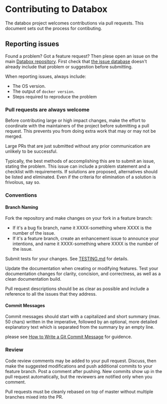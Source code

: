 # Contributing to Databox

The databox project welcomes contributions via pull requests. This document 
sets out the process for contibuting. 

## Reporting issues

Found a problem? Got a feature request? Then plese open an issue on the main 
[Databox repository](https://github.com/me-box/databox/). First check that 
[the issue database](https://github.com/me-box/databox/issues)
doesn't already include that problem or suggestion before submitting.

When reporting issues, always include:

* The OS version.
* The output of `docker version`.
* Steps required to reproduce the problem

### Pull requests are always welcome
Before contributing large or high impact changes, make the effort to coordinate
with the maintainers of the project before submitting a pull request. This
prevents you from doing extra work that may or may not be merged.

Large PRs that are just submitted without any prior communication are unlikely
to be successful.

Typically, the best methods of accomplishing this are to submit an issue,
stating the problem. This issue can include a problem statement and a
checklist with requirements. If solutions are proposed, alternatives should be
listed and eliminated. Even if the criteria for elimination of a solution is
frivolous, say so.

### Conventions

#### Branch Naming

Fork the repository and make changes on your fork in a feature branch:

- If it's a bug fix branch, name it XXXX-something where XXXX is the number of
	the issue. 
- If it's a feature branch, create an enhancement issue to announce
	your intentions, and name it XXXX-something where XXXX is the number of the
	issue.

Submit tests for your changes. See [TESTING.md](./TESTING.md) for details.

Update the documentation when creating or modifying features. Test your
documentation changes for clarity, concision, and correctness, as well as a
clean documentation build. 

Pull request descriptions should be as clear as possible and include a reference
to all the issues that they address.

#### Commit Messages

Commit messages should start with a capitalized and short summary (max. 50 chars)
written in the imperative, followed by an optional, more detailed explanatory
text which is separated from the summary by an empty line.

please see [How to Write a Git Commit Message](http://chris.beams.io/posts/git-commit/)
for guidence. 

### Review

Code review comments may be added to your pull request. Discuss, then make the
suggested modifications and push additional commits to your feature branch. Post
a comment after pushing. New commits show up in the pull request automatically,
but the reviewers are notified only when you comment.

Pull requests must be cleanly rebased on top of master without multiple branches
mixed into the PR.

